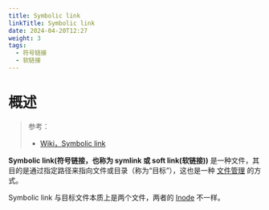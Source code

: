 ```yaml
---
title: Symbolic link
linkTitle: Symbolic link
date: 2024-04-20T12:27
weight: 3
tags:
  - 符号链接
  - 软链接
---
```


# 概述

> 参考：
>
> - [Wiki，Symbolic link](https://en.wikipedia.org/wiki/Symbolic_link)

**Symbolic link(符号链接，也称为 symlink 或 soft link(软链接))** 是一种文件，其目的是通过指定路径来指向文件或目录（称为“目标”），这也是一种 [文件管理](/docs/1.操作系统/Kernel/Filesystem/文件管理/文件管理.md) 的方式。

Symbolic link 与目标文件本质上是两个文件，两者的 [Inode](/docs/1.操作系统/Kernel/Filesystem/文件管理/Inode.md) 不一样。
